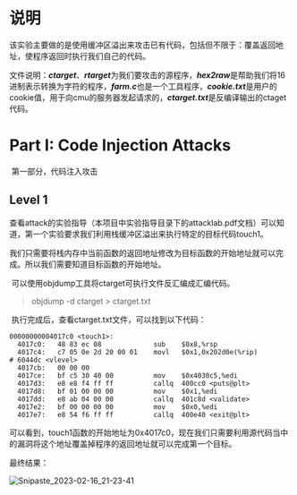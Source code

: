 # 说明

​	该实验主要做的是使用缓冲区溢出来攻击已有代码，包括但不限于：覆盖返回地址，使程序返回时执行我们自己的代码。

​	文件说明：***ctarget***、***rtarget***为我们要攻击的源程序，***hex2raw***是帮助我们将16进制表示转换为字符的程序，***farm.c***也是一个工具程序，***cookie.txt***是用户的cookie值，用于向cmu的服务器发起请求的，***ctarget.txt***是反编译输出的ctaget代码。



# Part I: Code Injection Attacks

​	第一部分，代码注入攻击

## Level 1

​	查看attack的实验指导（本项目中实验指导目录下的attacklab.pdf文档）可以知道，第一个实验要求我们利用栈缓冲区溢出来执行特定的目标代码touch1。

​	我们只需要将栈内存中当前函数的返回地址修改为目标函数的开始地址就可以完成。所以我们需要知道目标函数的开始地址。

​	可以使用objdump工具将ctarget可执行文件反汇编成汇编代码。

> objdump -d ctarget > ctarget.txt

​	执行完成后，查看ctarget.txt文件，可以找到以下代码：

~~~
00000000004017c0 <touch1>:
  4017c0:	48 83 ec 08          	sub    $0x8,%rsp
  4017c4:	c7 05 0e 2d 20 00 01 	movl   $0x1,0x202d0e(%rip)        # 6044dc <vlevel>
  4017cb:	00 00 00 
  4017ce:	bf c5 30 40 00       	mov    $0x4030c5,%edi
  4017d3:	e8 e8 f4 ff ff       	callq  400cc0 <puts@plt>
  4017d8:	bf 01 00 00 00       	mov    $0x1,%edi
  4017dd:	e8 ab 04 00 00       	callq  401c8d <validate>
  4017e2:	bf 00 00 00 00       	mov    $0x0,%edi
  4017e7:	e8 54 f6 ff ff       	callq  400e40 <exit@plt>
~~~

​	可以看到，touch1函数的开始地址为0x4017c0，现在我们只需要利用源代码当中的漏洞将这个地址覆盖掉程序的返回地址就可以完成第一个目标。

最终结果：

![Snipaste_2023-02-16_21-23-41](D:\Project\project_revelant\CSAPP\target1\readme.assets\Snipaste_2023-02-16_21-23-41.png)

